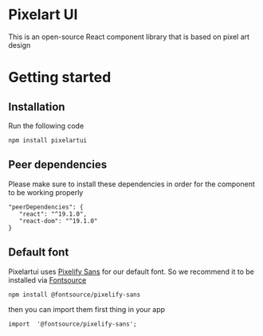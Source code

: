 # Pixelart UI

This is an open-source React component library that is based on pixel art design

# Getting started

## Installation

Run the following code

    npm install pixelartui

## Peer dependencies
Please make sure to install these dependencies in order for the component to be working properly

    "peerDependencies": {
	   "react": "^19.1.0",
       "react-dom": "^19.1.0"
    }

## Default font
Pixelartui uses [Pixelify Sans](https://fonts.google.com/specimen/Pixelify+Sans) for our default font. So we recommend it to be installed via [Fontsource](https://fontsource.org/)

    npm install @fontsource/pixelify-sans

then you can import them first thing in your app

    import  '@fontsource/pixelify-sans';
